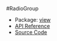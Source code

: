 #RadioGroup

* Package: [view](http://rikulo.org/api/_/rikulo_view.html)
* [API Reference](http://rikulo.org/api/_/rikulo_view/RadioGroup.html)
* [Source Code](https://github.com/rikulo/rikulo/blob/master/client/view/src/RadioGroup.dart)

